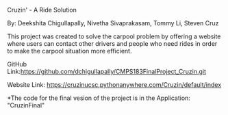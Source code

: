 Cruzin' - A Ride Solution

By: Deekshita Chigullapally, Nivetha Sivaprakasam, Tommy Li, Steven Cruz

This project was created to solve the carpool problem by offering a website where 
users can contact other drivers and people who need rides in order to make the carpool situation more efficient.

GitHub Link:https://github.com/dchigullapally/CMPS183FinalProject_Cruzin.git

Website Link: https://cruzinucsc.pythonanywhere.com/Cruzin/default/index

*The code for the final vesion of the project is in the Application: "CruzinFinal"
